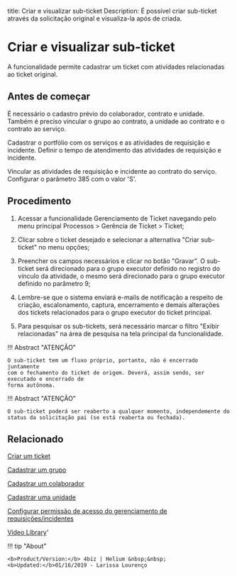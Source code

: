 title:  Criar e visualizar sub-ticket
Description: É possível criar sub-ticket através da solicitação original e visualiza-la após de criada. 
# Criar e visualizar sub-ticket

A funcionalidade permite cadastrar um ticket com atividades relacionadas ao ticket original.

Antes de começar
----------------

É necessário o cadastro prévio do colaborador, contrato e unidade. Também é
preciso vincular o grupo ao contrato, a unidade ao contrato e o contrato ao
serviço.

Cadastrar o portfólio com os serviços e as atividades de requisição e incidente.
Definir o tempo de atendimento das atividades de requisição e incidente.

Vincular as atividades de requisição e incidente ao contrato do serviço.
Configurar o parâmetro 385 com o valor 'S'.

Procedimento
------------

1.  Acessar a funcionalidade Gerenciamento de Ticket navegando pelo menu
    principal Processos \> Gerência de Ticket \> Ticket;

2.  Clicar sobre o ticket desejado e selecionar a alternativa "Criar sub-ticket" no menu opções;

3.  Preencher os campos necessários e clicar no botão "Gravar". O sub-ticket será direcionado para o grupo executor definido
    no registro do vínculo da atividade, o mesmo será direcionado para o grupo executor definido no parâmetro 9;

4.  Lembre-se que o sistema enviará e-mails de notificação a respeito de
    criação, escalonamento, captura, encerramento e demais alterações dos
    tickets relacionados para o grupo executor do ticket principal.
    
5.  Para pesquisar os sub-tickets, será necessário marcar o filtro "Exibir relacionadas" na área de 
    pesquisa na tela principal da funcionalidade.

        
!!! Abstract "ATENÇÃO"

    O sub-ticket tem um fluxo próprio, portanto, não é encerrado juntamente
    com o fechamento do ticket de origem. Deverá, assim sendo, ser executado e encerrado de
    forma autônoma.  
    
!!! Abstract "ATENÇÃO"

    O sub-ticket poderá ser reaberto a qualquer momento, independemente do status da solicitação pai (se está reaberta ou fechada).  
    
Relacionado
-----------

[Criar um ticket](/pt-br/4biz-helium/processes/tickets/use/create-ticket.html)

[Cadastrar um grupo](/pt-br/4biz-helium/initial-settings/access-settings/user/register-groups.html)

[Cadastrar um colaborador](/pt-br/4biz-helium/initial-settings/access-settings/user/register-employee.html)

[Cadastrar uma unidade](/pt-br/4biz-helium/platform-administration/region-and-language/register-unit.html)

[Configurar permissão de acesso do gerenciamento de requisições/incidentes](/pt-br/4biz-helium/processes/tickets/configuration/access-ticket-management.html)

<i class='fa fa-youtube-play  fa-2x' style='color:#97ce17;vertical-align: middle;'> </i> [Video Library](https://www.youtube.com/playlist?list=PLB5qK2uzf2ROn4Xs6UdH84Ujzta2iJ6Ei)'

!!! tip "About"

    <b>Product/Version:</b> 4biz | Helium &nbsp;&nbsp;
    <b>Updated:</b>01/16/2019 - Larissa Lourenço


